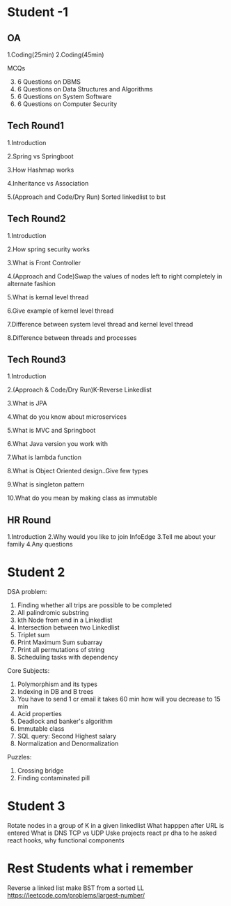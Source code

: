 # Student -1
OA
----
1.Coding(25min)
2.Coding(45min)

MCQs

3. 6 Questions on DBMS
4. 6 Questions on Data Structures and Algorithms
5. 6 Questions on System Software
6. 6 Questions on Computer Security

Tech Round1
--------
1.Introduction

2.Spring vs Springboot

3.How Hashmap works

4.Inheritance vs Association

5.(Approach and Code/Dry Run) Sorted linkedlist to bst

Tech Round2
-----------------
1.Introduction

2.How spring security works

3.What is Front Controller

4.(Approach and Code)Swap the values of nodes left to right completely in alternate fashion

5.What is kernal level thread

6.Give example of kernel level thread

7.Difference between system level thread and kernel level thread

8.Difference between threads and processes

Tech Round3
----------------
1.Introduction

2.(Approach & Code/Dry Run)K-Reverse Linkedlist

3.What is JPA

4.What do you know about microservices

5.What is MVC and Springboot

6.What Java version you work with

7.What is lambda function

8.What is Object Oriented design..Give few types

9.What is singleton pattern

10.What do you mean by making class as immutable

HR Round
---------------
1.Introduction
2.Why would you like to join InfoEdge
3.Tell me about your family
4.Any questions

# Student 2
DSA problem:
1. Finding whether all trips are possible to be completed
2. All palindromic substring
3. kth Node from end in a Linkedlist
4. Intersection between two Linkedlist
5. Triplet sum
6. Print Maximum Sum subarray 
7. Print all permutations of string
8. Scheduling tasks with dependency


Core Subjects:
1. Polymorphism and its types
2. Indexing in DB and B trees
3. You have to send 1 cr email it takes 60 min how will you decrease to 15 min
4. Acid properties
5. Deadlock and banker's algorithm
6. Immutable class
7. SQL query: Second Highest salary
8. Normalization and Denormalization


Puzzles:
1. Crossing bridge
2. Finding contaminated pill

# Student 3

Rotate nodes in a group of K in a given linkedlist
What happpen after URL is entered 
What is DNS
TCP vs UDP
Uske projects react pr dha to he asked react hooks, why functional components 


# Rest Students what i remember 

Reverse a linked list 
make BST from a sorted LL
https://leetcode.com/problems/largest-number/

